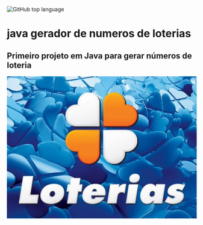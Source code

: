 ![GitHub top language](https://img.shields.io/github/languages/top/Diegodiogotsil/java)

# java gerador de numeros de loterias
## Primeiro projeto em Java para gerar números de loteria


![loterias](https://github.com/Diegodiogotsil/java/blob/main/imagem%20loterias.jpg)
